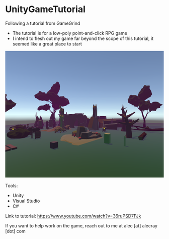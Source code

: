# UnityGameTutorial
Following a tutorial from GameGrind
- The tutorial is for a low-poly  point-and-click RPG game
- I intend to flesh out my game far beyond the scope of this tutorial, it seemed like a great place to start

![Pre-pre-pre-pre alpha screenshot](https://raw.githubusercontent.com/alecray/UnityGameTutorial/master/media/screenshot1.png)

Tools:
- Unity
- Visual Studio
- C#

Link to tutorial: https://www.youtube.com/watch?v=36ruPSD7FJk

If you want to help work on the game, reach out to me at alec [at] alecray [dot] com
